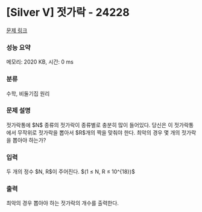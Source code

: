 # [Silver V] 젓가락 - 24228 

[문제 링크](https://www.acmicpc.net/problem/24228) 

### 성능 요약

메모리: 2020 KB, 시간: 0 ms

### 분류

수학, 비둘기집 원리

### 문제 설명

<p>젓가락통에 <span>$N$</span> 종류의 젓가락이 종류별로 충분히 많이 들어있다. 당신은 이 젓가락통에서 무작위로 젓가락을 뽑아서 <span>$R$</span>개의 짝을 맞춰야 한다. 최악의 경우 몇 개의 젓가락을 뽑아야 하는가?</p>

### 입력 

 <p>두 개의 정수 <span>$N, R$</span>이 주어진다. <span>$(1 ≤ N, R ≤ 10^{18})$</span></p>

### 출력 

 <p>최악의 경우 뽑아야 하는 젓가락의 개수를 출력한다.</p>

